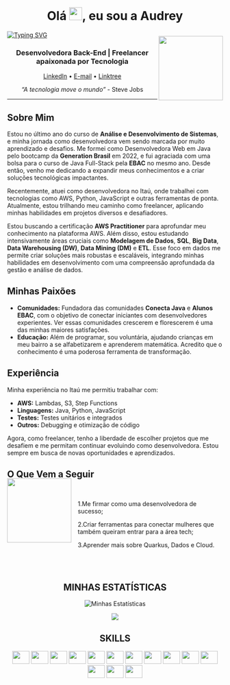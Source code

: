 <h1 align="center">Olá  <img src="https://media.giphy.com/media/hvRJCLFzcasrR4ia7z/giphy.gif" width="30px"/>, eu sou a Audrey </h1>

[![Typing SVG](https://readme-typing-svg.demolab.com?font=Fira+Code&pause=1000&color=fd428d&center=true&vCenter=true&width=1000&lines=Dev+Back-end)](https://git.io/typing-svg)

<img align="right" width="150px" style="margin-top:-20px" src="https://i.imgur.com/f3o8N4L.png"> 

<h3 align="center">Desenvolvedora Back-End | Freelancer apaixonada por Tecnologia</h3>

<p align="center">
  <a href="https://www.linkedin.com/in/audrey-developer/" target="_blank">LinkedIn</a> • 
  <a href="mailto:audreydev.br@gmail.com">E-mail</a> • 
  <a href="https://linktr.ee/audrey_projetos" target="_blank">Linktree</a>
</p>


<p align="center">
  <em>“A tecnologia move o mundo”</em> - Steve Jobs
</p>

---

<h2>Sobre Mim</h2>

<p>
  Estou no último ano do curso de <strong>Análise e Desenvolvimento de Sistemas</strong>, e minha jornada como desenvolvedora vem sendo marcada por muito aprendizado e desafios. Me formei como Desenvolvedora Web em Java pelo bootcamp da <strong>Generation Brasil</strong> em 2022, e fui agraciada com uma bolsa para o curso de Java Full-Stack pela <strong>EBAC</strong> no mesmo ano. Desde então, venho me dedicando a expandir meus conhecimentos e a criar soluções tecnológicas impactantes.
</p>

<p>
  Recentemente, atuei como desenvolvedora no Itaú, onde trabalhei com tecnologias como AWS, Python, JavaScript e outras ferramentas de ponta. Atualmente, estou trilhando meu caminho como freelancer, aplicando minhas habilidades em projetos diversos e desafiadores.
</p>

<p>
  Estou buscando a certificação <strong>AWS Practitioner</strong> para aprofundar meu conhecimento na plataforma AWS. Além disso, estou estudando intensivamente áreas cruciais como <strong>Modelagem de Dados</strong>, <strong>SQL</strong>, <strong>Big Data</strong>, <strong>Data Warehousing (DW)</strong>, <strong>Data Mining (DM)</strong> e <strong>ETL</strong>. Esse foco em dados me permite criar soluções mais robustas e escaláveis, integrando minhas habilidades em desenvolvimento com uma compreensão aprofundada da gestão e análise de dados.
</p>

<h2>Minhas Paixões</h2>

<ul>
  <li><strong>Comunidades:</strong> Fundadora das comunidades <strong>Conecta Java</strong> e <strong>Alunos EBAC</strong>, com o objetivo de conectar iniciantes com desenvolvedores experientes. Ver essas comunidades crescerem e florescerem é uma das minhas maiores satisfações.</li>
  <li><strong>Educação:</strong> Além de programar, sou voluntária, ajudando crianças em meu bairro a se alfabetizarem e aprenderem matemática. Acredito que o conhecimento é uma poderosa ferramenta de transformação.</li>
</ul>

<h2>Experiência</h2>

<p>
  Minha experiência no Itaú me permitiu trabalhar com:
</p>

<ul>
  <li><strong>AWS:</strong> Lambdas, S3, Step Functions</li>
  <li><strong>Linguagens:</strong> Java, Python, JavaScript</li>
  <li><strong>Testes:</strong> Testes unitários e integrados</li>
  <li><strong>Outros:</strong> Debugging e otimização de código</li>
</ul>

<p>
  Agora, como freelancer, tenho a liberdade de escolher projetos que me desafiem e me permitam continuar evoluindo como desenvolvedora. Estou sempre em busca de novas oportunidades e aprendizados.
</p>

<h2>O Que Vem a Seguir</h2>

<p>


<img align="left" width="150px" style="margin-top:-20px; margin-right: 15px;" src="https://i.imgur.com/HUjfcp1.gif">
  <br>
<p>1.Me firmar como uma desenvolvedora de sucesso; </p>
<p>2.Criar ferramentas para conectar mulheres que também queiram entrar para a área tech; </p>
<p>3.Aprender mais sobre Quarkus, Dados e Cloud.</p>



<br><br>

<div  align="center">
<h2> MINHAS ESTATÍSTICAS </h2>
	
![Minhas Estatísticas](https://github-readme-stats-eight-theta.vercel.app/api?username=Dry-A&show_icons=true&theme=dracula&include_all_commits=true&count_private=true)
	  
<img src="https://github-readme-stats-eight-theta.vercel.app/api/top-langs/?username=Dry-A&layout=compact&langs_count=8&theme=dracula"/>

<div>	

<div>
  <h2 align="center"> SKILLS </h2>
 
 
<img src="https://cdn.jsdelivr.net/gh/devicons/devicon/icons/java/java-original.svg" height="30" width="40"/>
<img src="https://cdn.jsdelivr.net/gh/devicons/devicon/icons/spring/spring-original.svg" height="30" width="40"/>
<img src="https://cdn.jsdelivr.net/gh/devicons/devicon/icons/python/python-original.svg" height="30" width="40"/>
<img src="https://cdn.jsdelivr.net/gh/devicons/devicon@latest/icons/azuresqldatabase/azuresqldatabase-original.svg" height="30" width="40"/>
<img src="https://cdn.jsdelivr.net/gh/devicons/devicon@latest/icons/amazonwebservices/amazonwebservices-original-wordmark.svg" height="30" width="40"/>         
<img src="https://cdn.jsdelivr.net/gh/devicons/devicon/icons/mysql/mysql-original.svg" height="30" width="40"/>
<img src="https://cdn.jsdelivr.net/gh/devicons/devicon/icons/postgresql/postgresql-original.svg" height="30" width="40"/>
<img src="https://cdn.jsdelivr.net/gh/devicons/devicon@latest/icons/dbeaver/dbeaver-original.svg" height="30" width="40" />  
<img src="https://cdn.jsdelivr.net/gh/devicons/devicon@latest/icons/githubactions/githubactions-original.svg" height="30" width="40" />
<img src="https://cdn.jsdelivr.net/gh/devicons/devicon/icons/docker/docker-original.svg" height="30" width="40"/>
<img src="https://cdn.jsdelivr.net/gh/devicons/devicon@latest/icons/insomnia/insomnia-original.svg" height="30" width="40" />
<img src="https://cdn.jsdelivr.net/gh/devicons/devicon/icons/html5/html5-original.svg" height="30" width="40"/>
<img src="https://cdn.jsdelivr.net/gh/devicons/devicon/icons/css3/css3-original.svg" height="30,5" width="40"/>
<img src="https://cdn.jsdelivr.net/gh/devicons/devicon@latest/icons/javascript/javascript-original.svg" height="30" width="40"/>
    
</div>
<br> 
 

  
  


